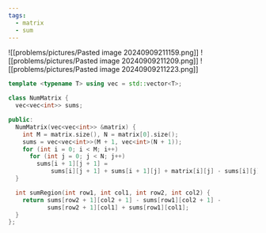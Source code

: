 ```yaml
---
tags:
  - matrix
  - sum
---
```

![[problems/pictures/Pasted image 20240909211159.png]]
![[problems/pictures/Pasted image 20240909211209.png]]
![[problems/pictures/Pasted image 20240909211223.png]]

```c++
template <typename T> using vec = std::vector<T>;

class NumMatrix {
  vec<vec<int>> sums;

public:
  NumMatrix(vec<vec<int>> &matrix) {
    int M = matrix.size(), N = matrix[0].size();
    sums = vec<vec<int>>(M + 1, vec<int>(N + 1));
    for (int i = 0; i < M; i++)
      for (int j = 0; j < N; j++)
        sums[i + 1][j + 1] =
            sums[i][j + 1] + sums[i + 1][j] + matrix[i][j] - sums[i][j];
  }

  int sumRegion(int row1, int col1, int row2, int col2) {
    return sums[row2 + 1][col2 + 1] - sums[row1][col2 + 1] -
           sums[row2 + 1][col1] + sums[row1][col1];
  }
};
```